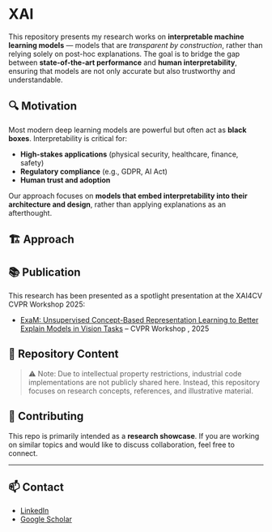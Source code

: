 # XAI
This repository presents my research works on **interpretable machine learning models** — models that are *transparent by construction*, rather than relying solely on post-hoc explanations. 
The goal is to bridge the gap between **state-of-the-art performance** and **human interpretability**, ensuring that models are not only accurate but also trustworthy and understandable.

## 🔍 Motivation

Most modern deep learning models are powerful but often act as **black boxes**. 
Interpretability is critical for:
- **High-stakes applications** (physical security, healthcare, finance, safety)
- **Regulatory compliance** (e.g., GDPR, AI Act)
- **Human trust and adoption**

Our approach focuses on **models that embed interpretability into their architecture and design**, rather than applying explanations as an afterthought.

## 🏗️ Approach




## 📚 Publication

This research has been presented as a spotlight presentation at the XAI4CV CVPR Workshop 2025: 

- [ExaM: Unsupervised Concept-Based Representation Learning to Better Explain Models in Vision Tasks](https://openaccess.thecvf.com/content/CVPR2025W/XAI4CV/html/Heritier_ExaM_Unsupervised_Concept-Based_Representation_Learning_to_Better_Explain_Models_in_CVPRW_2025_paper.html) – CVPR Workshop , 2025 


## 🚀 Repository Content


> ⚠️ Note: Due to intellectual property restrictions, industrial code implementations are not publicly shared here. Instead, this repository focuses on research concepts, references, and illustrative material.


## 🤝 Contributing

This repo is primarily intended as a **research showcase**. 
If you are working on similar topics and would like to discuss collaboration, feel free to connect.

---

## 📫 Contact

- [LinkedIn](link) 
- [Google Scholar](link) 

